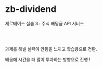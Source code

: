 # zb-dividend
제로베이스 실습 3 : 주식 배당금 API 서비스
  
  <br/>  
  <br/>
  
과제를 해낼 실력이 안됨을 느끼고 학습용으로 전환.

배움에 시간을 더 많이 투자하는 방향으로 진행 !
